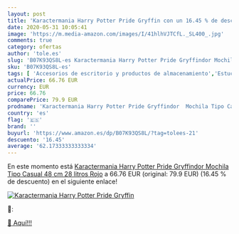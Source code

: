 ```yaml
---
layout: post
title: 'Karactermania Harry Potter Pride Gryffin con un 16.45 % de descuento'
date: 2020-05-31 10:05:41
image: 'https://m.media-amazon.com/images/I/41hlhVJTCfL._SL400_.jpg'
comments: true
category: ofertas
author: 'tole.es'
slug: 'B07K93QS8L-es Karactermania Harry Potter Pride Gryffindor Mochila Tipo...'
sku: 'B07K93QS8L-es'
tags: [ 'Accesorios de escritorio y productos de almacenamiento','Estuches escolares','Herramientas de mano para jardinería','Jardinería','Jardín','Material de oficina','Materiales, organizadores y dispensadores de escritorio','Oficina y papelería','Tijeras de podar para jardinería','mochila', ]
actualPrice: 66.76 EUR
currency: EUR
price: 66.76
comparePrice: 79.9 EUR
prodname: 'Karactermania Harry Potter Pride Gryffindor  Mochila Tipo Casual  48 cm  28 litros  Rojo'
country: 'es'
flag: '🇪🇸'
brand: ''
buyurl: 'https://www.amazon.es/dp/B07K93QS8L/?tag=tolees-21'
descuento: '16.45'
average: '62.17333333333334'
---
```


En este momento está [Karactermania Harry Potter Pride Gryffindor  Mochila Tipo Casual  48 cm  28 litros  Rojo](https://www.amazon.es/dp/B07K93QS8L/?tag=tolees-21) a 66.76 EUR (original: 79.9 EUR) (16.45 %  de descuento) en el siguiente enlace!

[![Karactermania Harry Potter Pride Gryffin](https://m.media-amazon.com/images/I/41hlhVJTCfL._SL400_.jpg)](https://www.amazon.es/dp/B07K93QS8L/?tag=tolees-21)

🔎:


[🛒 Aquí!!!](https://www.amazon.es/dp/B07K93QS8L/?tag=tolees-21)
